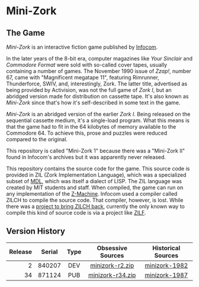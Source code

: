 # Mini-Zork

## The Game

_Mini-Zork_ is an interactive fiction game published by [Infocom](https://en.wikipedia.org/wiki/Infocom).

In the later years of the 8-bit era, computer magazines like _Your Sinclair_ and _Commodore Format_ were sold with so-called cover tapes, usually containing a number of games. The November 1990 issue of _Zzap!_, number 67, came with "Magnificent megatape 11", featuring Rimrunner, Thunderforce, SWIV, and, interestingly, Zork. The latter title, advertised as being provided by Activision, was not the full game of _Zork I_, but an abridged version made for distribution on cassette tape. It's also known as _Mini-Zork_ since that's how it's self-described in some text in the game.

_Mini-Zork_ is an abridged version of the earlier _Zork I_. Being released on the sequential cassette medium, it's a single-load program. What this means is that the game had to fit in the 64 kilobytes of memory available to the Commodore 64. To achieve this, prose and puzzles were reduced compared to the original.

This repository is called "Mini-Zork 1" because there was a "Mini-Zork II" found in Infocom's archives but it was apparently never released.

This repository contains the source code for the game. This source code is provided in ZIL (Zork Implementation Language), which was a specialized subset of [MDL](https://en.wikipedia.org/wiki/MDL_(programming_language)), which was itself a dialect of LISP. The ZIL language was created by MIT students and staff. When compiled, the game can run on any implementation of the [Z-Machine](https://en.wikipedia.org/wiki/Z-machine). Infocom used a compiler called ZILCH to compile the source code. That compiler, however, is lost. While there was a [project to bring ZILCH back](https://github.com/ZoBoRf/ZILCH-How-to), currently the only known way to compile this kind of source code is via a project like [ZILF](https://foss.heptapod.net/zilf/zilf/-/wikis/home).

## Version History

| Release | Serial | Type | Obsessive Sources  | Historical Sources   |
| -------:|:------:|:----:|:------------------:|:--------------------:|
|       2 | 840207 |  DEV |  [minizork-r2.zip] |      [minizork-1982] |
|      34 | 871124 |  PUB | [minizork-r34.zip] |      [minizork-1987] |

[minizork-r2.zip]: https://eblong.com/infocom/sources/minizork-r2.zip
[minizork-1982]: https://github.com/historicalsource/minizork-1982/archive/master.zip

[minizork-r34.zip]: https://eblong.com/infocom/sources/minizork-r34.zip
[minizork-1987]: https://github.com/historicalsource/minizork-1987/archive/master.zip
